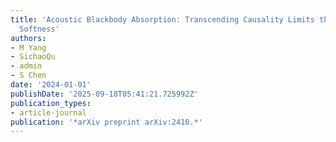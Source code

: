 ```yaml
---
title: 'Acoustic Blackbody Absorption: Transcending Causality Limits through Instability-Induced
  Softness'
authors:
- M Yang
- SichaoQu
- admin
- S Chen
date: '2024-01-01'
publishDate: '2025-09-18T05:41:21.725992Z'
publication_types:
- article-journal
publication: '*arXiv preprint arXiv:2410.*'
---
```

